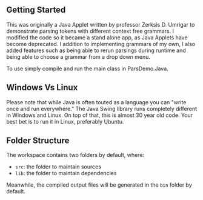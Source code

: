 ## Getting Started

This was originally a Java Applet written by professor Zerksis D. Umrigar to demonstrate parsing tokens with different context free grammars. I modified the code so it became a stand alone app, as Java Applets have become deprecated. I addition to implementing grammars of my own, I also added features such as being able to rerun parsings during runtime and being able to choose a grammar from a drop down menu.

To use simply compile and run the main class in ParsDemo.Java.

## Windows Vs Linux

Please note that while Java is often touted as a language you can "write once and run everywhere." The Java Swing library runs completely different in Windows and Linux. On top of that, this is almost 30 year old code. Your best bet is to run it in Linux, preferably Ubuntu.

## Folder Structure

The workspace contains two folders by default, where:

- `src`: the folder to maintain sources
- `lib`: the folder to maintain dependencies

Meanwhile, the compiled output files will be generated in the `bin` folder by default.

